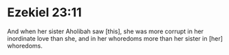 # Ezekiel 23:11

And when her sister Aholibah saw [this], she was more corrupt in her inordinate love than she, and in her whoredoms more than her sister in [her] whoredoms.
